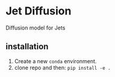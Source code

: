# Jet Diffusion
Diffusion model for Jets

## installation

1. Create a new `conda` environment.
2. clone repo and then:
`pip install -e .`
